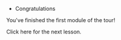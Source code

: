


* Congratulations

You've finished the first module of the tour!

Click <a style="cursor: pointer" onclick="highlightAndClick('#next')">here</a> for the next lesson.
